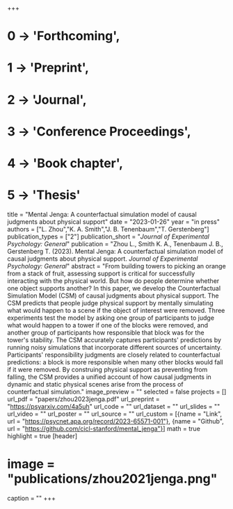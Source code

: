 +++
# 0 -> 'Forthcoming',
# 1 -> 'Preprint',
# 2 -> 'Journal',
# 3 -> 'Conference Proceedings',
# 4 -> 'Book chapter',
# 5 -> 'Thesis'

title = "Mental Jenga: A counterfactual simulation model of causal judgments about physical support"
date = "2023-01-26"
year = "in press"
authors = ["L. Zhou","K. A. Smith","J. B. Tenenbaum","T. Gerstenberg"]
publication_types = ["2"]
publication_short = "_Journal of Experimental Psychology: General_"
publication = "Zhou L., Smith K. A., Tenenbaum J. B., Gerstenberg T. (2023). Mental Jenga: A counterfactual simulation model of causal judgments about physical support. _Journal of Experimental Psychology: General_"
abstract = "From building towers to picking an orange from a stack of fruit, assessing support is critical for successfully interacting with the physical world. But how do people determine whether one object supports another? In this paper, we develop the Counterfactual Simulation Model (CSM) of causal judgments about physical support. The CSM predicts that people judge physical support by mentally simulating what would happen to a scene if the object of interest were removed. Three experiments test the model by asking one group of participants to judge what would happen to a tower if one of the blocks were removed, and another group of participants how responsible that block was for the tower's stability. The CSM accurately captures participants' predictions by running noisy simulations that incorporate different sources of uncertainty. Participants' responsibility judgments are closely related to counterfactual predictions: a block is more responsible when many other blocks would fall if it were removed. By construing physical support as preventing from falling, the CSM provides a unified account of how causal judgments in dynamic and static physical scenes arise from the process of counterfactual simulation."
image_preview = ""
selected = false
projects = []
url_pdf = "papers/zhou2023jenga.pdf"
url_preprint = "https://psyarxiv.com/4a5uh"
url_code = ""
url_dataset = ""
url_slides = ""
url_video = ""
url_poster = ""
url_source = ""
url_custom = [{name = "Link", url = "https://psycnet.apa.org/record/2023-65571-001"},
{name = "Github", url = "https://github.com/cicl-stanford/mental_jenga"}]
math = true
highlight = true
[header]
# image = "publications/zhou2021jenga.png"
caption = ""
+++
